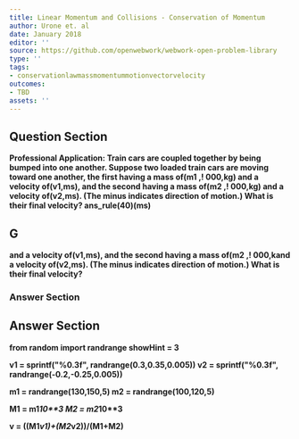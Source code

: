 ```yaml
---
title: Linear Momentum and Collisions - Conservation of Momentum
author: Urone et. al
date: January 2018
editor: ''
source: https://github.com/openwebwork/webwork-open-problem-library
type: ''
tags:
- conservationlawmassmomentummotionvectorvelocity
outcomes:
- TBD
assets: ''
---
```


## Question Section 

<b>
<b>Professional Application:<b> Train cars are coupled together by being bumped into one another. Suppose two loaded train cars are moving toward one another, the first having a mass of(m1 ,! 000,kg) and a velocity of(v1,ms), and the second having a mass of(m2 ,! 000,kg) and a velocity of(v2,ms). (The minus indicates direction of motion.) What is their final velocity?
ans_rule(40)(ms)

## G
and a velocity of(v1,ms), and the second having a mass of(m2 ,! 000,kand a velocity of(v2,ms). (The minus indicates direction of motion.) What is their final velocity?
### Answer Section


## Answer Section

from random import randrange
showHint = 3

v1 = sprintf("%0.3f", randrange(0.3,0.35,0.005))
v2 = sprintf("%0.3f", randrange(-0.2,-0.25,0.005))

m1 = randrange(130,150,5)
m2 = randrange(100,120,5)

M1 = m1*10**3
M2 = m2*10**3

v = ((M1*v1)+(M2*v2))/(M1+M2)